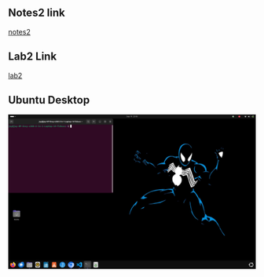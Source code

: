 ## Notes2 link
[notes2](https://github.com/jsanchez28985/cis106/tree/main/notes2)

## Lab2 Link
[lab2](https://github.com/jsanchez28985/cis106/tree/main/labs/lab2)

## Ubuntu Desktop
![ubuntuDesktop](ubuntuDesktop.png)
